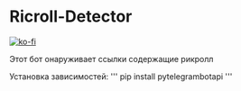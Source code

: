 # Ricroll-Detector

[![ko-fi](https://ko-fi.com/img/githubbutton_sm.svg)](https://ko-fi.com/Q5Q6G7SO1)

Этот бот онаруживает ссылки содержащие рикролл

Установка зависимостей:
'''
pip install pytelegrambotapi
'''
